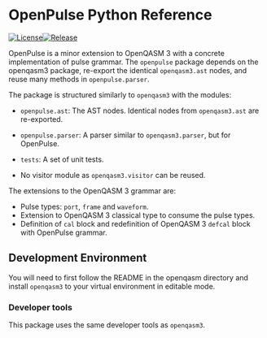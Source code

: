 # OpenPulse Python Reference

[![License](https://img.shields.io/github/license/Qiskit/openqasm.svg)](https://opensource.org/licenses/Apache-2.0)<!-- long-description-skip-begin -->[![Release](https://img.shields.io/pypi/v/openqasm3)](https://pypi.org/project/openqasm3)<!-- long-description-skip-end -->

OpenPulse is a minor extension to OpenQASM 3 with a concrete implementation of pulse grammar.
The `openpulse` package depends on the openqasm3 package, re-export the 
identical `openqasm3.ast` nodes, and reuse many methods in `openpulse.parser`.

The package is structured similarly to `openqasm3` with the modules:

* `openpulse.ast`: The AST nodes. Identical nodes from `openqasm3.ast` are re-exported.

* `openpulse.parser`: A parser similar to `openqasm3.parser`, but for OpenPulse.

* `tests`: A set of unit tests.

* No visitor module as `openqasm3.visitor` can be reused.

The extensions to the OpenQASM 3 grammar are:

* Pulse types: `port`, `frame` and `waveform`.
* Extension to OpenQASM 3 classical type to consume the pulse types.
* Definition of `cal` block and redefinition of OpenQASM 3 `defcal` block with OpenPulse grammar.

## Development Environment

You will need to first follow the README in the openqasm directory and install `openqasm3` to your
virtual environment in editable mode.

### Developer tools

This package uses the same developer tools as `openqasm3`.
